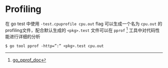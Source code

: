 # Profiling

在 go test 中使用 `-test.cpuprofile cpu.out` flag 可以生成一个名为 `cpu.out` 的profiling文件，配合默认生成的 `<pkg>.test` 文件可以在 `pprof` [^1] 工具中对代码性能进行详细的分析

```shell
$ go tool pprof -http=”:” <pkg>.test cpu.out
```

[^1]: [go_pprof_doc](https://github.com/google/pprof/blob/main/doc/README.md)